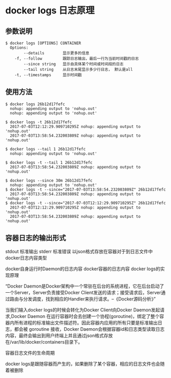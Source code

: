 # docker logs 日志原理
## 参数说明
```
$ docker logs [OPTIONS] CONTAINER
  Options:
        --details        显示更多的信息
    -f, --follow         跟踪日志输出，最后一行为当前时间戳的日志
        --since string   显示自具体某个时间或时间段的日志
        --tail string    从日志末尾显示多少行日志， 默认是all
    -t, --timestamps     显示时间戳
```
## 使用方法
```
$ docker logs 26b12d17fefc
  nohup: appending output to 'nohup.out'
  nohup: appending output to 'nohup.out'

$ docker logs -t 26b12d17fefc
  2017-07-03T12:12:29.909710295Z nohup: appending output to 'nohup.out'
  2017-07-03T13:58:54.232003809Z nohup: appending output to 'nohup.out'

$ docker logs --tail 1 26b12d17fefc
  nohup: appending output to 'nohup.out'

$ docker logs -t --tail 1 26b12d17fefc
  2017-07-03T13:58:54.232003809Z nohup: appending output to 'nohup.out'

$ docker logs --since 30m 26b12d17fefc
  nohup: appending output to 'nohup.out'
$ docker logs -t --since="2017-07-03T13:58:54.232003809Z" 26b12d17fefc
  2017-07-03T13:58:54.232003809Z nohup: appending output to 'nohup.out'
$ docker logs -t --since="2017-07-03T12:12:29.909710295Z" 26b12d17fefc
  2017-07-03T12:12:29.909710295Z nohup: appending output to 'nohup.out'
  2017-07-03T13:58:54.232003809Z nohup: appending output to 'nohup.out'
```

## 容器日志的输出形式

stdout 标准输出
stderr 标准错误
以json格式存放在容器对于到日志文件中
docker日志内容类型

docker自身运行时Daemon的日志内容
docker容器的日志内容
docker logs的实现原理

“Docker Daemon是Docker架构中一个常驻在后台的系统进程，它在后台启动了一个Server，Server负责接受Docker Client发送的请求；接受请求后，Server通过路由与分发调度，找到相应的Handler来执行请求。–《Docker源码分析》”

当我们输入docker logs的时候会转化为Docker Client向Docker Daemon发起请求,Docker Daemon 在运行容器时会去创建一个协程(goroutine)，绑定了整个容器内所有进程的标准输出文件描述符。因此容器内应用的所有只要是标准输出日志，都会被 goroutine 接收，Docker Daemon会根据容器id和日志类型读取日志内容，最终会输出到用户终端上并且通过json格式存放在/var/lib/docker/containers目录下。

容器日志文件的生命周期

docker logs是跟随容器而产生的，如果删除了某个容器，相应的日志文件也会随着被删除